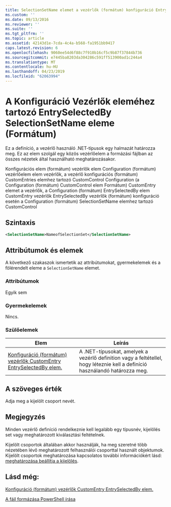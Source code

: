 ```yaml
---
title: SelectionSetName elemet a vezérlők (formátum) konfiguráció EntrySelectedBy |} A Microsoft Docs
ms.custom: ''
ms.date: 09/13/2016
ms.reviewer: ''
ms.suite: ''
ms.tgt_pltfrm: ''
ms.topic: article
ms.assetid: 42143d1e-7cda-4c4a-b568-fa1951bb9417
caps.latest.revision: 6
ms.openlocfilehash: 9060ee54d6f88c7f910b16cf5c9b87f37844b736
ms.sourcegitcommit: e7445ba8203da304286c591ff513900ad1c244a4
ms.translationtype: MT
ms.contentlocale: hu-HU
ms.lasthandoff: 04/23/2019
ms.locfileid: "62063994"
---
```

# <a name="selectionsetname-element-for-entryselectedby-for-controls-for-configuration-format"></a>A Konfiguráció Vezérlők eleméhez tartozó EntrySelectedBy SelectionSetName eleme (Formátum)

Ez a definíció, a vezérlő használó .NET-típusok egy halmazát határozza meg. Ez az elem szolgál egy közös vezérlőelem a formázási fájlban az összes nézetek által használható meghatározásakor.

Konfigurációs elem (formátum) vezérlők elem Configuration (formátum) vezérlőelem elem vezérlők, a vezérlő konfigurációs (formátum) CustomEntries elemhez tartozó CustomControl Configuration (a Configuration (formátum) CustomControl elem Formátum) CustomEntry elemet a vezérlők, a Configuration (formátum) EntrySelectedBy elem CustomEntry vezérlők EntrySelectedBy vezérlők (formátum) konfiguráció esetén a Configuration (formátum) SelectionSetName elemhez tartozó CustomControl

## <a name="syntax"></a>Szintaxis

```xml
<SelectionSetName>NameofSelectionSet</SelectionSetName>

```

## <a name="attributes-and-elements"></a>Attribútumok és elemek

A következő szakaszok ismertetik az attribútumokat, gyermekelemek és a fölérendelt eleme a `SelectionSetName` elemet.

### <a name="attributes"></a>Attribútumok

Egyik sem

### <a name="child-elements"></a>Gyermekelemek

Nincs.

### <a name="parent-elements"></a>Szülőelemek

|Elem|Leírás|
|-------------|-----------------|
|[Konfiguráció (formátum) vezérlők CustomEntry EntrySelectedBy elem.](./entryselectedby-element-for-customentry-for-controls-for-configuration-format.md)|A .NET-típusokat, amelyek a vezérlő definition vagy a feltétellel, hogy léteznie kell a definíció használandó határozza meg.|

## <a name="text-value"></a>A szöveges érték

Adja meg a kijelölt csoport nevét.

## <a name="remarks"></a>Megjegyzés

Minden vezérlő definíció rendelkeznie kell legalább egy típusnév, kijelölés set vagy meghatározott kiválasztási feltételnek.

Kijelölt csoportok általában akkor használják, ha meg szeretné több nézetében lévő meghatározott felhasználói csoporttal használt objektumok. Kijelölt csoportok meghatározása kapcsolatos további információkért lásd: [meghatározása beállítja a kijelölés](./defining-selection-sets.md).

## <a name="see-also"></a>Lásd még:

[Konfiguráció (formátum) vezérlők CustomEntry EntrySelectedBy elem.](./entryselectedby-element-for-customentry-for-controls-for-configuration-format.md)

[A fájl formázása PowerShell írása](./writing-a-powershell-formatting-file.md)
